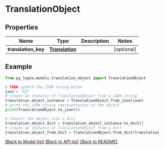 # TranslationObject


## Properties

Name | Type | Description | Notes
------------ | ------------- | ------------- | -------------
**translation_key** | [**Translation**](Translation.md) |  | [optional] 

## Example

```python
from py_logto.models.translation_object import TranslationObject

# TODO update the JSON string below
json = "{}"
# create an instance of TranslationObject from a JSON string
translation_object_instance = TranslationObject.from_json(json)
# print the JSON string representation of the object
print(TranslationObject.to_json())

# convert the object into a dict
translation_object_dict = translation_object_instance.to_dict()
# create an instance of TranslationObject from a dict
translation_object_from_dict = TranslationObject.from_dict(translation_object_dict)
```
[[Back to Model list]](../README.md#documentation-for-models) [[Back to API list]](../README.md#documentation-for-api-endpoints) [[Back to README]](../README.md)


